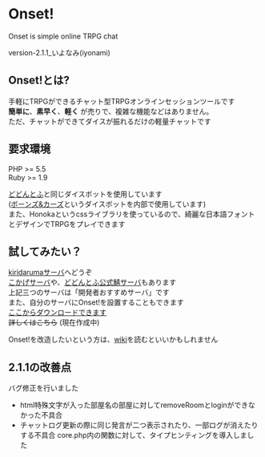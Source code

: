 # Onset!

Onset is simple online TRPG chat

version-2.1.1_いよなみ(iyonami)  

## Onset!とは?  
手軽にTRPGができるチャット型TRPGオンラインセッションツールです  
__簡単に__、__素早く__、__軽く__ が売りで、複雑な機能などはありません。  
ただ、チャットができてダイスが振れるだけの軽量チャットです  
  
## 要求環境  
PHP >= 5.5  
Ruby >= 1.9  
  
[どどんとふ](https://github.com/torgtaitai/DodontoF)と同じダイスボットを使用しています  
([ボーンズ&カーズ](https://github.com/torgtaitai/bcdice)というダイスボットを内部で使用しています)  
また、Honokaというcssライブラリを使っているので、綺麗な日本語フォントとデザインでTRPGをプレイできます  
  
## 試してみたい？  
[kiridarumaサーバ](https://onset.kiridaruma.net)へどうぞ  
[こかげサーバ](https://cokage.works/onset/)や、[どどんとふ公式鯖サーバ](http://www2.taruki.com/Onset/)もあります  
上記三つのサーバは「開発者おすすめサーバ」です  
また、自分のサーバにOnset!を設置することもできます  
[ここからダウンロードできます](http://dl.kiridaruma.net/Onset/2.1.0/Onset2.1.0.zip)  
~~詳しくはこちら~~ (現在作成中)  
  
Onset!を改造したいという方は、[wiki](https://github.com/kiridaruma/Onset/wiki)を読むといいかもしれません  
  
## 2.1.1の改善点  
バグ修正を行いました  
+ html特殊文字が入った部屋名の部屋に対してremoveRoomとloginができなかった不具合
+ チャットログ更新の際に同じ発言が二つ表示されたり、一部ログが消えたりする不具合
core.php内の関数に対して、タイプヒンティングを導入しました  

  
